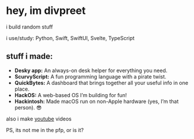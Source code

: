 # hey, im divpreet
i build random stuff

i use/study: Python, Swift, SwiftUI, Svelte, TypeScript

## stuff i made:

*   **Desky app:** An always-on desk helper for everything you need.
*   **ScurvyScript:** A fun programming language with a pirate twist. 
*   **QuickBytes:** A dashboard that brings together all your useful info in one place.
*   **HackOS:** A web-based OS I’m building for fun!
*   **Hackintosh:** Made macOS run on non-Apple hardware (yes, I’m that person). 😎

also i make [youtube](https://youtube.com/@bracedshorts) videos

PS, its not me in the pfp, or is it?
